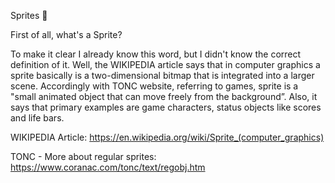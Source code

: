 Sprites :space_invader:

First of all, what's a Sprite? 

To make it clear I already know this word, but I didn't know the correct definition of it.
Well, the WIKIPEDIA article says that in computer graphics a sprite basically is a two-dimensional bitmap
that is integrated into a larger scene.
Accordingly with TONC website, referring to games, sprite is a "small animated object that can move freely from the background”.
Also, it says that primary examples are game characters, status objects like scores and life bars.

WIKIPEDIA Article: https://en.wikipedia.org/wiki/Sprite_(computer_graphics)

TONC - More about regular sprites: https://www.coranac.com/tonc/text/regobj.htm
